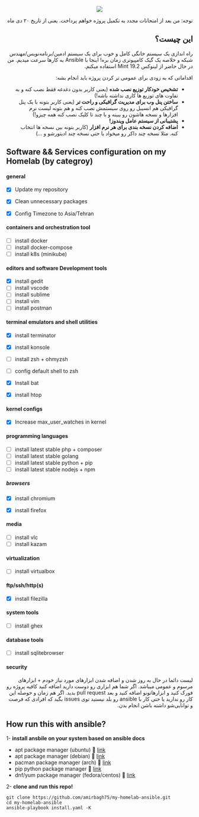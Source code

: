 <div dir='auto'>
  
<center><img src="https://i.pinimg.com/originals/0f/e3/b3/0fe3b3ad1f79e320a444e037ebd3477c.jpg"></center>
  
توجه: من بعد از امتحانات مجدد به تکمیل پروژه خواهم پرداخت. یعنی از تاریخ ۲۰ دی ماه

## این چیست؟
راه اندازی یک سیستم خانگی کامل و خوب برای یک سیستم ادمین/برنامه‌نویس/مهندس شبکه و خلاصه یک گیک کامپیوتری زمان بره! اینجا با Ansible به کارها سرعت میدیم. من در حال حاضر از لینوکس Mint 19.2 استفاده میکنم.

اقداماتی که به زودی برای عمومی تر کردن پروژه باید انجام بشه:

- **تشخیص خودکار توزیع نصب شده** (یعنی کاربر بدون دغدغه فقط نصب کنه و به تفاوت های توزیع ها کاری نداشته باشه!)
- **ساختن پنل وب برای مدیریت گرافیکی و راحت تر** (یعنی کاربر بتونه با یک پنل گرافیکی هم انسیبل رو روی سیستمش نصب کنه و هم بتونه لیست نرم افزارها و نسخه هاشون رو ببینه و با چند تا کلیک نصب کنه همه چیزو!)
- **پشتیبانی از سیستم عامل ویندوز!**
- **اضافه کردن نسخه بندی برای هر نرم افزار** (کاربر بتونه بین نسخه ها انتخاب کنه. مثلا نسخه چند داکر رو میخواد یا حتی نسخه چند ادیتورشو و ...)
</div>

## Software && Services configuration on my Homelab (by categroy)

#### general 

- [x] Update my repository
- [x] Clean unnecessary packages
- [x] Config Timezone to Asia/Tehran


#### containers and orchestration tool

- [ ] install docker
- [ ] install docker-compose
- [ ] install k8s (minikube)

#### editors and software Development tools 

- [x] install gedit
- [ ] install vscode
- [ ] install sublime
- [ ] install vim
- [ ] install postman

#### terminal emulators and shell utilities

- [x] install terminator
- [x] install konsole
- [ ] install zsh + ohmyzsh
- [ ] config default shell to zsh
- [x] Install bat
- [x] install htop


#### kernel configs

- [x] Increase max_user_watches in kernel

#### programming languages

- [ ] install latest stable php + composer
- [ ] install latest stable golang
- [ ] install latest stable python + pip
- [ ] install latest stable nodejs + npm

##### browsers

- [x] install chromium
- [x] install firefox


#### media

- [ ] install vlc
- [ ] install kazam

#### virtualization

- [ ] install virtualbox

#### ftp/ssh/http(s)

- [x] install filezilla

#### system tools

- [ ] install ghex

#### database tools

- [ ] install sqlitebrowser


#### security

<div dir='auto'>

لیست دائما در حال به روز شدن و اضافه شدن ابزارهای مورد نیاز خودم + ابزارهای مرسوم و عمومی میباشد. اگر شما هم ابزاری رو دوست دارید اضافه کنید کافیه پروژه رو فورک کنید و ابزارهاتونو اضافه کنید و بعد  pull request بدید. اگر هم زمان و حوصله این کار رو ندارید یا حتی کار با ansible رو بلد نیستید توی issues  بگید که افرادی که فرصت و توانایی‌شو داشته باشن انجام بدن.

</div>

## How run this with ansible?

1- **install ansbile on your system based on ansible docs**

   - apt package manager (ubuntu) :link: [link](https://docs.ansible.com/ansible/latest/installation_guide/intro_installation.html#latest-releases-via-apt-ubuntu)
   - apt package manager (debian) :link: [link](https://docs.ansible.com/ansible/latest/installation_guide/intro_installation.html#latest-releases-via-apt-debian)
   - pacman package manager (arch) :link: [link](https://docs.ansible.com/ansible/latest/installation_guide/intro_installation.html#latest-releases-via-pacman-arch-linux)
   - pip python package manager :link: [link](https://docs.ansible.com/ansible/latest/installation_guide/intro_installation.html#latest-releases-via-pip)
   - dnf/yum package manager (fedora/centos) :link: [link](https://docs.ansible.com/ansible/latest/installation_guide/intro_installation.html#latest-release-via-dnf-or-yum)      

2- **clone and run this repo!**


```
git clone https://github.com/amirbagh75/my-homelab-ansible.git
cd my-homelab-ansible
ansible-playbook install.yaml -K
```

